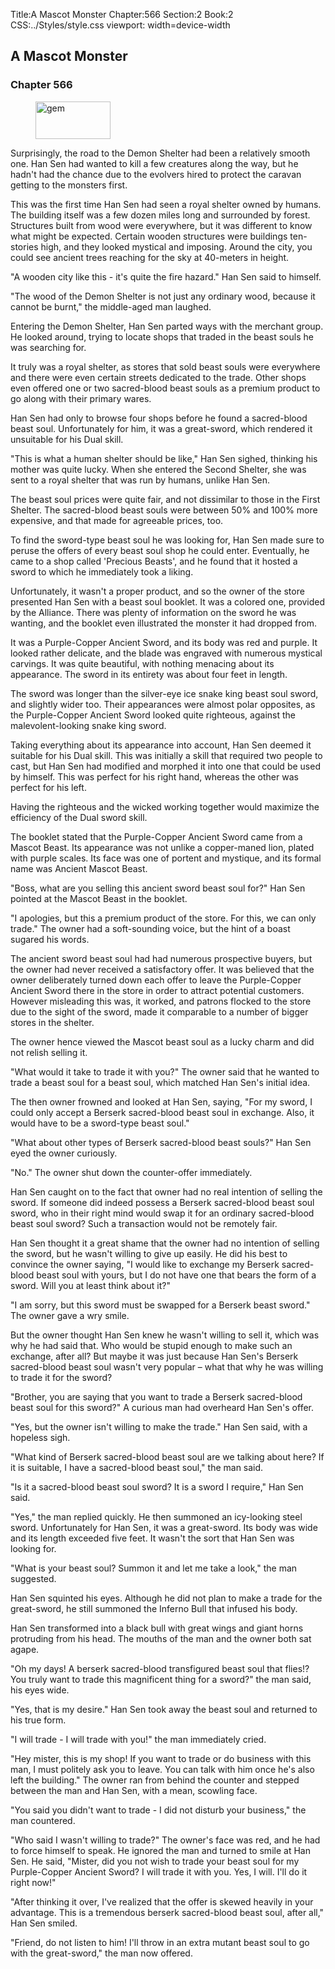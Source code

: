Title:A Mascot Monster 
Chapter:566 
Section:2 
Book:2 
CSS:../Styles/style.css 
viewport: width=device-width
  
## A Mascot Monster
### Chapter 566
  
<figure>
	<img src="../Images/gem.gif" alt="gem" id="gem" width="120" height="60" />
</figure>
  

  
Surprisingly, the road to the Demon Shelter had been a relatively smooth one. Han Sen had wanted to kill a few creatures along the way, but he hadn't had the chance due to the evolvers hired to protect the caravan getting to the monsters first.

This was the first time Han Sen had seen a royal shelter owned by humans. The building itself was a few dozen miles long and surrounded by forest. Structures built from wood were everywhere, but it was different to know what might be expected. Certain wooden structures were buildings ten-stories high, and they looked mystical and imposing. Around the city, you could see ancient trees reaching for the sky at 40-meters in height.

"A wooden city like this - it's quite the fire hazard." Han Sen said to himself.

"The wood of the Demon Shelter is not just any ordinary wood, because it cannot be burnt," the middle-aged man laughed.

Entering the Demon Shelter, Han Sen parted ways with the merchant group. He looked around, trying to locate shops that traded in the beast souls he was searching for.

It truly was a royal shelter, as stores that sold beast souls were everywhere and there were even certain streets dedicated to the trade. Other shops even offered one or two sacred-blood beast souls as a premium product to go along with their primary wares.

Han Sen had only to browse four shops before he found a sacred-blood beast soul. Unfortunately for him, it was a great-sword, which rendered it unsuitable for his Dual skill.

"This is what a human shelter should be like," Han Sen sighed, thinking his mother was quite lucky. When she entered the Second Shelter, she was sent to a royal shelter that was run by humans, unlike Han Sen.

The beast soul prices were quite fair, and not dissimilar to those in the First Shelter. The sacred-blood beast souls were between 50% and 100% more expensive, and that made for agreeable prices, too.

To find the sword-type beast soul he was looking for, Han Sen made sure to peruse the offers of every beast soul shop he could enter. Eventually, he came to a shop called 'Precious Beasts', and he found that it hosted a sword to which he immediately took a liking.

Unfortunately, it wasn't a proper product, and so the owner of the store presented Han Sen with a beast soul booklet. It was a colored one, provided by the Alliance. There was plenty of information on the sword he was wanting, and the booklet even illustrated the monster it had dropped from.

It was a Purple-Copper Ancient Sword, and its body was red and purple. It looked rather delicate, and the blade was engraved with numerous mystical carvings. It was quite beautiful, with nothing menacing about its appearance. The sword in its entirety was about four feet in length.

The sword was longer than the silver-eye ice snake king beast soul sword, and slightly wider too. Their appearances were almost polar opposites, as the Purple-Copper Ancient Sword looked quite righteous, against the malevolent-looking snake king sword.

Taking everything about its appearance into account, Han Sen deemed it suitable for his Dual skill. This was initially a skill that required two people to cast, but Han Sen had modified and morphed it into one that could be used by himself. This was perfect for his right hand, whereas the other was perfect for his left.

Having the righteous and the wicked working together would maximize the efficiency of the Dual sword skill.

The booklet stated that the Purple-Copper Ancient Sword came from a Mascot Beast. Its appearance was not unlike a copper-maned lion, plated with purple scales. Its face was one of portent and mystique, and its formal name was Ancient Mascot Beast.

"Boss, what are you selling this ancient sword beast soul for?" Han Sen pointed at the Mascot Beast in the booklet.

"I apologies, but this a premium product of the store. For this, we can only trade." The owner had a soft-sounding voice, but the hint of a boast sugared his words.

The ancient sword beast soul had had numerous prospective buyers, but the owner had never received a satisfactory offer. It was believed that the owner deliberately turned down each offer to leave the Purple-Copper Ancient Sword there in the store in order to attract potential customers. However misleading this was, it worked, and patrons flocked to the store due to the sight of the sword, made it comparable to a number of bigger stores in the shelter.

The owner hence viewed the Mascot beast soul as a lucky charm and did not relish selling it.

"What would it take to trade it with you?" The owner said that he wanted to trade a beast soul for a beast soul, which matched Han Sen's initial idea.

The then owner frowned and looked at Han Sen, saying, "For my sword, I could only accept a Berserk sacred-blood beast soul in exchange. Also, it would have to be a sword-type beast soul."

"What about other types of Berserk sacred-blood beast souls?" Han Sen eyed the owner curiously.

"No." The owner shut down the counter-offer immediately.

Han Sen caught on to the fact that owner had no real intention of selling the sword. If someone did indeed possess a Berserk sacred-blood beast soul sword, who in their right mind would swap it for an ordinary sacred-blood beast soul sword? Such a transaction would not be remotely fair.

Han Sen thought it a great shame that the owner had no intention of selling the sword, but he wasn't willing to give up easily. He did his best to convince the owner saying, "I would like to exchange my Berserk sacred-blood beast soul with yours, but I do not have one that bears the form of a sword. Will you at least think about it?"

"I am sorry, but this sword must be swapped for a Berserk beast sword." The owner gave a wry smile.

But the owner thought Han Sen knew he wasn't willing to sell it, which was why he had said that. Who would be stupid enough to make such an exchange, after all? But maybe it was just because Han Sen's Berserk sacred-blood beast soul wasn't very popular – what that why he was willing to trade it for the sword?

"Brother, you are saying that you want to trade a Berserk sacred-blood beast soul for this sword?" A curious man had overheard Han Sen's offer.

"Yes, but the owner isn't willing to make the trade." Han Sen said, with a hopeless sigh.

"What kind of Berserk sacred-blood beast soul are we talking about here? If it is suitable, I have a sacred-blood beast soul," the man said.

"Is it a sacred-blood beast soul sword? It is a sword I require," Han Sen said.

"Yes," the man replied quickly. He then summoned an icy-looking steel sword. Unfortunately for Han Sen, it was a great-sword. Its body was wide and its length exceeded five feet. It wasn't the sort that Han Sen was looking for.

"What is your beast soul? Summon it and let me take a look," the man suggested.

Han Sen squinted his eyes. Although he did not plan to make a trade for the great-sword, he still summoned the Inferno Bull that infused his body.

Han Sen transformed into a black bull with great wings and giant horns protruding from his head. The mouths of the man and the owner both sat agape.

"Oh my days! A berserk sacred-blood transfigured beast soul that flies!? You truly want to trade this magnificent thing for a sword?" the man said, his eyes wide.

"Yes, that is my desire." Han Sen took away the beast soul and returned to his true form.

"I will trade - I will trade with you!" the man immediately cried.

"Hey mister, this is my shop! If you want to trade or do business with this man, I must politely ask you to leave. You can talk with him once he's also left the building." The owner ran from behind the counter and stepped between the man and Han Sen, with a mean, scowling face.

"You said you didn't want to trade - I did not disturb your business," the man countered.

"Who said I wasn't willing to trade?" The owner's face was red, and he had to force himself to speak. He ignored the man and turned to smile at Han Sen. He said, "Mister, did you not wish to trade your beast soul for my Purple-Copper Ancient Sword? I will trade it with you. Yes, I will. I'll do it right now!"

"After thinking it over, I've realized that the offer is skewed heavily in your advantage. This is a tremendous berserk sacred-blood beast soul, after all," Han Sen smiled.

"Friend, do not listen to him! I'll throw in an extra mutant beast soul to go with the great-sword," the man now offered.